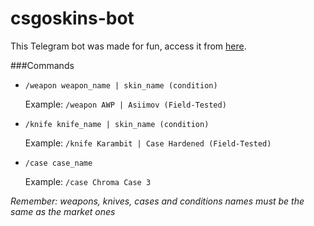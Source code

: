 # csgoskins-bot
This Telegram bot was made for fun, access it from [here](https://telegram.me/csgoskins_bot).

###Commands
- `/weapon weapon_name | skin_name (condition)`

	Example: `/weapon AWP | Asiimov (Field-Tested)`

- `/knife knife_name | skin_name (condition)`

	Example: `/knife Karambit | Case Hardened (Field-Tested)`

- `/case case_name`
	
	Example: `/case Chroma Case 3`

_Remember: weapons, knives, cases and conditions names must be the same as the market ones_


